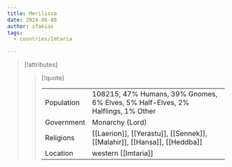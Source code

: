 ```yaml
---
title: Merilissa
date: 2024-06-08
author: sfakias
tags:
  - countries/Imtaria

---
```

> [!attributes]
> 
> > [!quote]
> >
> > | | |
> > | --- | --- |
> > | Population | 108215, 47% Humans, 39% Gnomes, 6% Elves, 5% Half-Elves, 2% Halflings, 1% Other |
> > | Government | Monarchy (Lord) |
> > | Religions | [[Laerion]], [[Yerastu]], [[Sennek]], [[Malahir]], [[Hansa]], [[Heddba]] |
> > | Location | western [[Imtaria]] |
